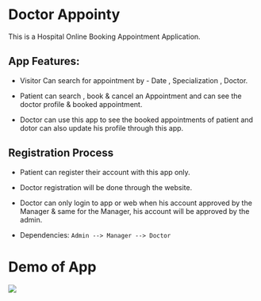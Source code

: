 # Doctor Appointy

This is a Hospital Online Booking Appointment Application.

## App Features:

*   Visitor Can search for appointment 
      by - Date , Specialization , Doctor.
                      
*   Patient can search , book & cancel an Appointment and can 
              see the doctor profile & booked appointment.
              
*   Doctor can use this app to see the booked appointments of patient
               and dotor can also update his profile through this app.

## Registration Process

* Patient can register their account with this app only.

* Doctor registration will be done through the website.

* Doctor can only login to app or web when his account approved by the Manager & same for the Manager, his account will be approved by the admin.

* Dependencies:  ``` Admin --> Manager --> Doctor ``` 
               
# Demo of App

 <img src="https://github.com/07061999/Doctor-Appointy">
